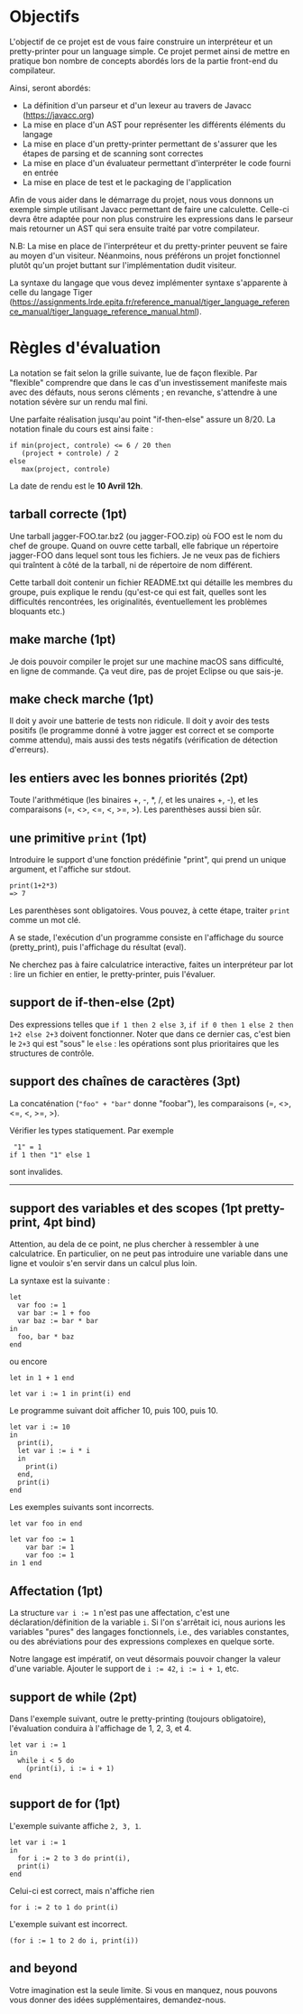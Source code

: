 Objectifs 
=========

L'objectif de ce projet est de vous faire construire un interpréteur et un pretty-printer
pour un language simple. Ce projet  permet ainsi  de mettre en pratique bon nombre de concepts
abordés lors de la partie front-end du compilateur.

Ainsi, seront abordés:
  - La définition d'un parseur et d'un lexeur au travers de Javacc (https://javacc.org)
  - La mise en place d'un AST pour représenter les différents éléments du langage
  - La mise en place d'un pretty-printer permettant de s'assurer que les étapes de parsing
    et de scanning sont correctes
  - La mise en place d'un évaluateur permettant d'interpréter le code fourni en entrée
  - La mise en place de test et le packaging de l'application

Afin de vous aider dans le démarrage du projet, nous vous donnons un exemple simple utilisant
Javacc permettant de faire une calculette. Celle-ci devra être adaptée pour non plus
construire les expressions dans le parseur mais retourner un AST qui sera ensuite traité par
votre compilateur.

N.B: La mise en place de l'interpréteur et du pretty-printer peuvent se faire au moyen
d'un visiteur. Néanmoins, nous préférons un projet fonctionnel plutôt qu'un projet
buttant sur l'implémentation dudit visiteur. 

La syntaxe du langage que vous devez implémenter syntaxe s'apparente à
celle du langage Tiger (https://assignments.lrde.epita.fr/reference_manual/tiger_language_reference_manual/tiger_language_reference_manual.html).


Règles d'évaluation
===================

La notation se fait selon la grille suivante, lue de façon flexible.  Par
"flexible" comprendre que dans le cas d'un investissement manifeste mais avec
des défauts, nous serons cléments ; en revanche, s'attendre à une notation
sévère sur un rendu mal fini.

Une parfaite réalisation jusqu'au point "if-then-else" assure un 8/20.  La
notation finale du cours est ainsi faite :

    if min(project, controle) <= 6 / 20 then
       (project + controle) / 2
    else
       max(project, controle)

La date de rendu est le **10 Avril 12h**.

## tarball correcte (1pt)
Une tarball jagger-FOO.tar.bz2 (ou jagger-FOO.zip)  où FOO est le nom du chef de groupe.  Quand on
ouvre cette tarball, elle fabrique un répertoire jagger-FOO dans lequel sont
tous les fichiers.  Je ne veux pas de fichiers qui traîntent à côté de la
tarball, ni de répertoire de nom différent.

Cette tarball doit contenir un fichier README.txt qui détaille les membres du
groupe, puis explique le rendu (qu'est-ce qui est fait, quelles sont les
difficultés rencontrées, les originalités, éventuellement les problèmes
bloquants etc.)

## make marche (1pt)
Je dois pouvoir compiler le projet sur une machine macOS sans difficulté, en
ligne de commande.  Ça veut dire, pas de projet Eclipse ou que sais-je.

## make check marche (1pt)
Il doit y avoir une batterie de tests non ridicule.  Il doit y avoir des tests
positifs (le programme donné à votre jagger est correct et se comporte comme
attendu), mais aussi des tests négatifs (vérification de détection d'erreurs).

## les entiers avec les bonnes priorités (2pt)
Toute l'arithmétique (les binaires +, -, *, /, et les unaires +, -),
et les comparaisons (=, <>, <=, <, >=, >).  Les parenthèses aussi bien sûr.

## une primitive `print` (1pt)
Introduire le support d'une fonction prédéfinie "print", qui prend un unique
argument, et l'affiche sur stdout.

    print(1+2*3)
    => 7

Les parenthèses sont obligatoires.  Vous pouvez, à cette étape, traiter `print`
comme un mot clé.

A se stade, l'exécution d'un programme consiste en l'affichage du source
(pretty_print), puis l'affichage du résultat (eval).

Ne cherchez pas à faire calculatrice interactive, faites un interpréteur par
lot : lire un fichier en entier, le pretty-printer, puis l'évaluer.

## support de if-then-else (2pt)
Des expressions telles que `if 1 then 2 else 3`, `if if 0 then 1 else 2 then 1+2
else 2+3` doivent fonctionner.  Noter que dans ce dernier cas, c'est bien le
`2+3` qui est "sous" le `else` : les opérations sont plus prioritaires que les
structures de contrôle.

## support des chaînes de caractères (3pt)
La concaténation (`"foo" + "bar"` donne "foobar"), les comparaisons
(=, <>, <=, <, >=, >).

Vérifier les types statiquement.  Par exemple

     "1" = 1
    if 1 then "1" else 1

sont invalides.

----------------------------------------------------------------------

## support des variables et des scopes (1pt pretty-print, 4pt bind)
Attention, au dela de ce point, ne plus chercher à ressembler à une
calculatrice.  En particulier, on ne peut pas introduire une variable dans une
ligne et vouloir s'en servir dans un calcul plus loin.

La syntaxe est la suivante :

    let
      var foo := 1
      var bar := 1 + foo
      var baz := bar * bar
    in
      foo, bar * baz
    end

ou encore

    let in 1 + 1 end

    let var i := 1 in print(i) end

Le programme suivant doit afficher 10, puis 100, puis 10.

    let var i := 10
    in
      print(i),
      let var i := i * i
      in
        print(i)
      end,
      print(i)
    end

Les exemples suivants sont incorrects.

    let var foo in end

    let var foo := 1
        var bar := 1
        var foo := 1
    in 1 end


## Affectation (1pt)

La structure `var i := 1` n'est pas une affectation, c'est une
déclaration/définition de la variable `i`.  Si l'on s'arrêtait ici, nous aurions
les variables "pures" des langages fonctionnels, i.e., des variables constantes,
ou des abréviations pour des expressions complexes en quelque sorte.

Notre langage est impératif, on veut désormais pouvoir changer la valeur d'une
variable.  Ajouter le support de `i := 42`, `i := i + 1`, etc.

## support de while (2pt)

Dans l'exemple suivant, outre le pretty-printing (toujours obligatoire),
l'évaluation conduira à l'affichage de 1, 2, 3, et 4.

    let var i := 1
    in
      while i < 5 do
        (print(i), i := i + 1)
    end

## support de for (1pt)

L'exemple suivante affiche `2, 3, 1`.

    let var i := 1
    in
      for i := 2 to 3 do print(i),
      print(i)
    end

Celui-ci est correct, mais n'affiche rien

    for i := 2 to 1 do print(i)

L'exemple suivant est incorrect.

    (for i := 1 to 2 do i, print(i))

## and beyond
Votre imagination est la seule limite.  Si vous en manquez, nous pouvons vous
donner des idées supplémentaires, demandez-nous.

